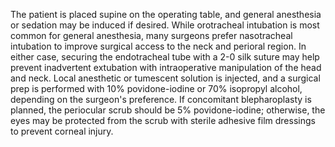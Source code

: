 The patient is placed supine on the operating table, and general anesthesia or sedation may be induced if desired. While orotracheal intubation is most common for general anesthesia, many surgeons prefer nasotracheal intubation to improve surgical access to the neck and perioral region. In either case, securing the endotracheal tube with a 2-0 silk suture may help prevent inadvertent extubation with intraoperative manipulation of the head and neck. Local anesthetic or tumescent solution is injected, and a surgical prep is performed with 10% povidone-iodine or 70% isopropyl alcohol, depending on the surgeon's preference. If concomitant blepharoplasty is planned, the periocular scrub should be 5% povidone-iodine; otherwise, the eyes may be protected from the scrub with sterile adhesive film dressings to prevent corneal injury.